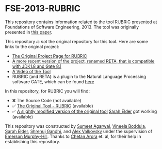 # FSE-2013-RUBRIC


This repository contains information related to the tool RUBRIC presented at Foundations of Software Engineering, 2013. The tool was originally presented in [this paper](http://dl.acm.org/citation.cfm?doid=2491411.2494591).

This repository _is not_ the original repository for this tool. Here are some links to the original project:
* [The Original Project Page for RUBRIC](https://sites.google.com/site/rubricnlp/)
* [A more recent version of the project, renamed RETA, that is compatible with JDK1.8 and Gate 8.1](https://sites.google.com/site/retanlp/)
* [A Video of the Tool](https://youtu.be/5zIn8scJgRs)
* RUBRIC (and RETA) is a plugin to the Natural Language Processing software GATE, which can be found [here](https://gate.ac.uk)


In this repository, for RUBRIC you will find:
* :x: The Source Code (not available)
* :white_check_mark: [The Original Tool - RUBRIC](https://github.com/SoftwareEngineeringToolDemos/FSE-2013-RUBRIC/tree/master/Executables) (available)
* :white_check_mark: [A slightly modified version of the original tool](tbd1) [Sarah Elder](https://github.com/seelder) got working (available)


This repository was constructed by [Sumeet Agarwal](https://github.com/sumeet29), [Vineela Boddula](https://github.com/boddulavineela), [Sarah Elder](https://github.com/seelder),  [Shrenuj Gandhi](https://github.com/shrenujgandhi), and [Alex Valkovsky](https://github.com/avalkovsky) under the supervision of [Emerson Murphy-Hill](https://github.com/CaptainEmerson). Thanks to [Chetan Arora](http://wwwen.uni.lu/snt/people/chetan_arora) et. al, for their help in establishing this repository. 
